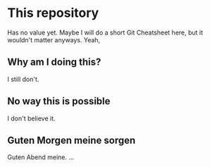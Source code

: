 # This repository

Has no value yet. Maybe I will do a short Git Cheatsheet here, but it wouldn't matter anyways. Yeah,

## Why am I doing this?

I still don't.

## No way this is possible

I don't believe it.

## Guten Morgen meine sorgen

Guten Abend meine. ...